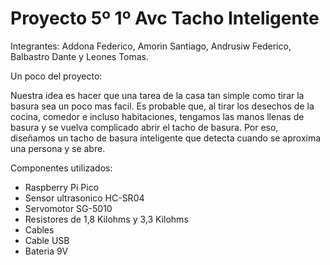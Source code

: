 <h1> Proyecto 5º 1º Avc 
Tacho Inteligente</h1>

<html>
<body>
<p>Integrantes: Addona Federico, Amorin Santiago, Andrusiw Federico, Balbastro Dante y Leones Tomas.</p>
</body>
</html>
Un poco del proyecto:

Nuestra idea es hacer que una tarea de la casa tan simple como tirar la basura sea un poco mas facil. Es probable que, al tirar los desechos de la cocina, comedor e incluso habitaciones, tengamos las manos llenas de basura y se vuelva complicado abrir el tacho de basura. Por eso, diseñamos un tacho de basura inteligente que detecta cuando se aproxima una persona y se abre. 

Componentes utilizados:

- Raspberry Pi Pico
- Sensor ultrasonico HC-SR04
- Servomotor SG-5010
- Resistores de 1,8 Kilohms y 3,3 Kilohms
- Cables
- Cable USB
- Bateria 9V



